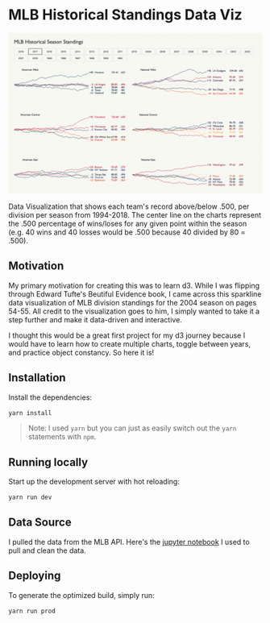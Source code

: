 # MLB Historical Standings Data Viz

![MLB Historical Standings Screenshot Gif](screenshot.gif?raw=true)

Data Visualization that shows each team's record above/below .500,
per division per season from 1994-2018. The center
line on the charts represent the .500 percentage of wins/loses for any given
point within the season (e.g. 40 wins and 40 losses would be .500 because 40
divided by 80 = .500).

## Motivation

My primary motivation for creating this was to learn d3. While I was flipping
through Edward Tufte's Beutiful Evidence book, I came across this sparkline data
visualization of MLB division standings for the 2004 season on pages 54-55. All
credit to the visualization goes to him, I simply wanted to take it a step
further and make it data-driven and interactive.

I thought this would be a great first project for my d3 journey because I would have to learn
how to create multiple charts, toggle between years, and practice object constancy. So here it is!

## Installation

Install the dependencies:

```sh
yarn install
```

> Note: I used `yarn` but you can just as easily switch out the `yarn` statements with
> `npm`.

## Running locally

Start up the development server with hot reloading:

```sh
yarn run dev
```

## Data Source

I pulled the data from the MLB API. Here's the [jupyter notebook](https://github.com/jappareti/mlb-season-data-fetcher/blob/master/mlb-fetcher.ipynb) I used to pull and clean the data.


## Deploying

To generate the optimized build, simply run:

```sh
yarn run prod
```
